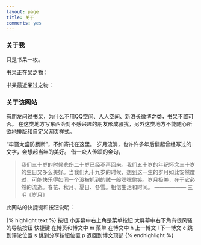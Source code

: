 ```yaml
---
layout: page
title: 关于
comments: yes
---
```


### 关于我

只是书呆一枚。

书呆正在呆之物：

<script type="text/javascript" src="http://www.douban.com/service/badge/yanshuoIam/?selection=latest&amp;picsize=medium&amp;hideself=on&amp;show=dolist&amp;n=9&amp;hidelogo=on&amp;cat=book&amp;columns=3"></script>

书呆最近呆过之物：

<script type="text/javascript" src="http://www.douban.com/service/badge/yanshuoIam/?selection=latest&amp;picsize=medium&amp;hideself=on&amp;show=collection&amp;n=9&amp;hidelogo=on&amp;cat=book&amp;columns=3"></script>

### 关于该网站

有朋友问过书呆，为什么不用QQ空间、人人空间、新浪长微博之类，书呆不置可否。
在这类地方写东西会对不感兴趣的朋友形成骚扰，另外这类地方不能随心所欲地排版和自定义网页样式。

“牢骚太盛防肠断”，不如寄托在这里。
岁月流淌，也许许多年后翻起曾经写过的文字，会想起当年的美好。
借一众人传颂的金句，

> 我们三十岁的时候悲伤二十岁已经不再回来。我们五十岁的年纪怀念三十岁的生日又多么美好。当我们九十九岁的时候，想到这一生的岁月如此安然度过，可能快乐得如同一个没被抓到的贼一般嘿嘿偷笑。岁月极美，在于它必然的流逝。春花、秋月、夏日、冬雪。相信生活和时间。
> 	—————— 三毛《岁月》

此网站的快捷键和按钮说明：

{% highlight text %}
按钮
	小屏幕中右上角是菜单按钮
	大屏幕中右下角有很风骚的导航按钮
快捷键
	在博页和博文中
		m  菜单
	在博文中
		h  上一博文
		l  下一博文
		c  跳到评论位置
		s  跳到分享按钮位置
		p  返回到博文顶部
{% endhighlight %}
